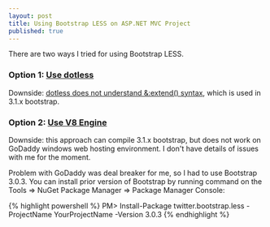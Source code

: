 ```yaml
---
layout: post
title: Using Bootstrap LESS on ASP.NET MVC Project
published: true
---
```


There are two ways I tried for using Bootstrap LESS.

### Option 1: [Use dotless](http://brendanforster.com/blog/yet-another-implement-less-in-aspnetmvc-post.html)

Downside: [dotless does not understand &amp;:extend() syntax](http://stackoverflow.com/questions/21940204/dotless-on-azure-web-project-doesnt-understand-extend), which is used in 3.1.x bootstrap.

### Option 2: [Use V8 Engine](http://www.neowin.net/forum/topic/1191221-guide-to-getting-less-working-with-twitter-bootstrap-in-mvc-5/)

Downside: this approach can compile 3.1.x bootstrap, but does not work on GoDaddy windows web hosting environment. I don't have details of issues with me for the moment.


Problem with GoDaddy was deal breaker for me, so I had to use Bootstrap 3.0.3. You can install prior version of Bootstrap by running command on the Tools => NuGet Package Manager => Package Manager Console:

{% highlight powershell %}
PM> Install-Package twitter.bootstrap.less -ProjectName YourProjectName -Version 3.0.3
{% endhighlight %}